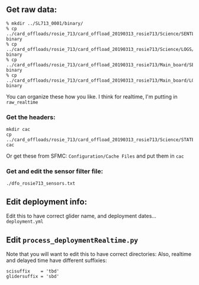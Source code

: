 

## Get raw data:
```
% mkdir ../SL713_0001/binary/
% cp ../card_offloads/rosie_713/card_offload_20190313_rosie713/Science/SENTLOGS/*.EBD binary
% cp ../card_offloads/rosie_713/card_offload_20190313_rosie713/Science/LOGS/*.EBD binary
% cp ../card_offloads/rosie_713/card_offload_20190313_rosie713/Main_board/SENTLOGS/*.EBD binary
% cp ../card_offloads/rosie_713/card_offload_20190313_rosie713/Main_board/LOGS/*.EBD binary
```

You can organize these how you like.  I think for realtime, I'm putting in `raw_realtime`


### Get the headers:

```
mkdir cac
cp ../card_offloads/rosie_713/card_offload_20190313_rosie713/Science/STATE/CACHE/*.CAC cac
```

Or get these from SFMC: `Configuration/Cache Files` and put them in `cac`


### Get and edit the sensor filter file:

```
./dfo_rosie713_sensors.txt
```

## Edit deployment info:

Edit this to have correct glider name, and deployment dates...
`deployment.yml`

## Edit `process_deploymentRealtime.py`

Note that you will want to edit this to have correct directories:
Also, realtime and delayed time have different suffixies:

```
scisuffix    = 'tbd'
glidersuffix = 'sbd'
```
